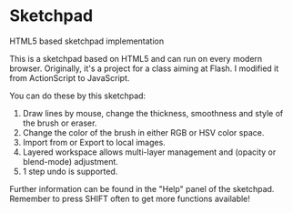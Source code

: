 # Sketchpad
HTML5 based sketchpad implementation

This is a sketchpad based on HTML5 and can run on every modern browser.
Originally, it's a project for a class aiming at Flash. I modified it from ActionScript to JavaScript.

You can do these by this sketchpad:
1. Draw lines by mouse, change the thickness, smoothness and style of the brush or eraser.
2. Change the color of the brush in either RGB or HSV color space.
3. Import from or Export to local images.
4. Layered workspace allows multi-layer management and (opacity or blend-mode) adjustment.
5. 1 step undo is supported.

Further information can be found in the "Help" panel of the sketchpad. Remember to press SHIFT often to get more functions available!
